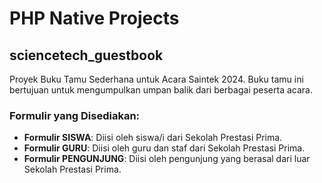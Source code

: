 # PHP Native Projects

## sciencetech_guestbook

Proyek Buku Tamu Sederhana untuk Acara Saintek 2024. Buku tamu ini bertujuan untuk mengumpulkan umpan balik dari berbagai peserta acara.

### Formulir yang Disediakan:
- **Formulir SISWA**: Diisi oleh siswa/i dari Sekolah Prestasi Prima.
- **Formulir GURU**: Diisi oleh guru dan staf dari Sekolah Prestasi Prima.
- **Formulir PENGUNJUNG**: Diisi oleh pengunjung yang berasal dari luar Sekolah Prestasi Prima.

